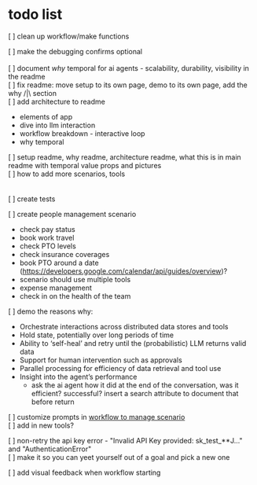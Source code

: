 # todo list
[ ] clean up workflow/make functions

[ ] make the debugging confirms optional <br />
 <br />
[ ] document *why* temporal for ai agents - scalability, durability, visibility in the readme <br />
[ ] fix readme: move setup to its own page, demo to its own page, add the why /|\ section <br />
[ ] add architecture to readme <br />
- elements of app <br />
- dive into llm interaction <br />
- workflow breakdown - interactive loop <br />
- why temporal <br />

[ ] setup readme, why readme, architecture readme, what this is in main readme with temporal value props and pictures <br />
[ ] how to add more scenarios, tools <br />
 <br />
 <br />
[ ] create tests<br />

[ ] create people management scenario <br />
- check pay status <br />
- book work travel <br />
- check PTO levels <br />
- check insurance coverages <br />
- book PTO around a date (https://developers.google.com/calendar/api/guides/overview)?  <br />
- scenario should use multiple tools <br />
- expense management <br />
- check in on the health of the team <br />

[ ] demo the reasons why: <br />
- Orchestrate interactions across distributed data stores and tools <br />
- Hold state, potentially over long periods of time <br />
- Ability to ‘self-heal’ and retry until the (probabilistic) LLM returns valid data <br />
- Support for human intervention such as approvals <br />
- Parallel processing for efficiency of data retrieval and tool use <br />
- Insight into the agent’s performance <br />
    - ask the ai agent how it did at the end of the conversation, was it efficient? successful? insert a search attribute to document that before return

[ ] customize prompts in [workflow to manage scenario](./workflows/tool_workflow.py)<br />
[ ] add in new tools? <br />

[ ] non-retry the api key error - "Invalid API Key provided: sk_test_**J..." and "AuthenticationError" <br />
[ ] make it so you can yeet yourself out of a goal and pick a new one <br />

[ ] add visual feedback when workflow starting